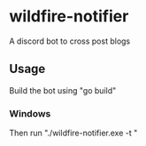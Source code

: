 # wildfire-notifier
A discord bot to cross post blogs

## Usage

Build the bot using "go build"

### Windows
Then run "./wildfire-notifier.exe -t <BOT TOKEN>"
